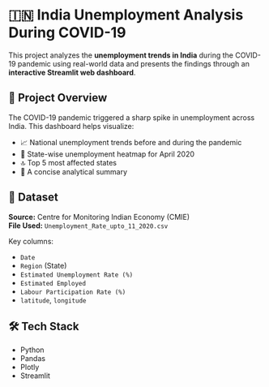 # 🇮🇳 India Unemployment Analysis During COVID-19

This project analyzes the **unemployment trends in India** during the COVID-19 pandemic using real-world data and presents the findings through an **interactive Streamlit web dashboard**.

## 📌 Project Overview

The COVID-19 pandemic triggered a sharp spike in unemployment across India. This dashboard helps visualize:
- 📈 National unemployment trends before and during the pandemic
- 📍 State-wise unemployment heatmap for April 2020
- 🔝 Top 5 most affected states
- 📝 A concise analytical summary

## 📁 Dataset

**Source:** Centre for Monitoring Indian Economy (CMIE)  
**File Used:** `Unemployment_Rate_upto_11_2020.csv`  

Key columns:
- `Date`
- `Region` (State)
- `Estimated Unemployment Rate (%)`
- `Estimated Employed`
- `Labour Participation Rate (%)`
- `latitude`, `longitude`

## 🛠️ Tech Stack

- Python
- Pandas
- Plotly
- Streamlit

